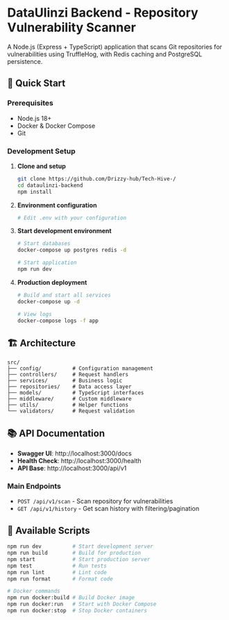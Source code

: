 # DataUlinzi Backend - Repository Vulnerability Scanner

A Node.js (Express + TypeScript) application that scans Git repositories for vulnerabilities using TruffleHog, with Redis caching and PostgreSQL persistence.

## 🚀 Quick Start

### Prerequisites

- Node.js 18+ 
- Docker & Docker Compose
- Git

### Development Setup

1. **Clone and setup**
   ```bash
   git clone https://github.com/Drizzy-hub/Tech-Hive-/
   cd dataulinzi-backend
   npm install
   ```

2. **Environment configuration**
   ```bash
   # Edit .env with your configuration
   ```

3. **Start development environment**
   ```bash
   # Start databases
   docker-compose up postgres redis -d
   
   # Start application
   npm run dev
   ```

4. **Production deployment**
   ```bash
   # Build and start all services
   docker-compose up -d
   
   # View logs
   docker-compose logs -f app
   ```

## 🏗️ Architecture

```
src/
├── config/          # Configuration management
├── controllers/     # Request handlers 
├── services/        # Business logic 
├── repositories/    # Data access layer 
├── models/          # TypeScript interfaces
├── middleware/      # Custom middleware
├── utils/           # Helper functions
└── validators/      # Request validation 
```

## 📚 API Documentation

- **Swagger UI**: http://localhost:3000/docs
- **Health Check**: http://localhost:3000/health
- **API Base**: http://localhost:3000/api/v1

### Main Endpoints

- `POST /api/v1/scan` - Scan repository for vulnerabilities
- `GET /api/v1/history` - Get scan history with filtering/pagination

## 🔧 Available Scripts

```bash
npm run dev          # Start development server
npm run build        # Build for production
npm start            # Start production server
npm test             # Run tests
npm run lint         # Lint code
npm run format       # Format code

# Docker commands
npm run docker:build # Build Docker image
npm run docker:run   # Start with Docker Compose
npm run docker:stop  # Stop Docker containers
```

